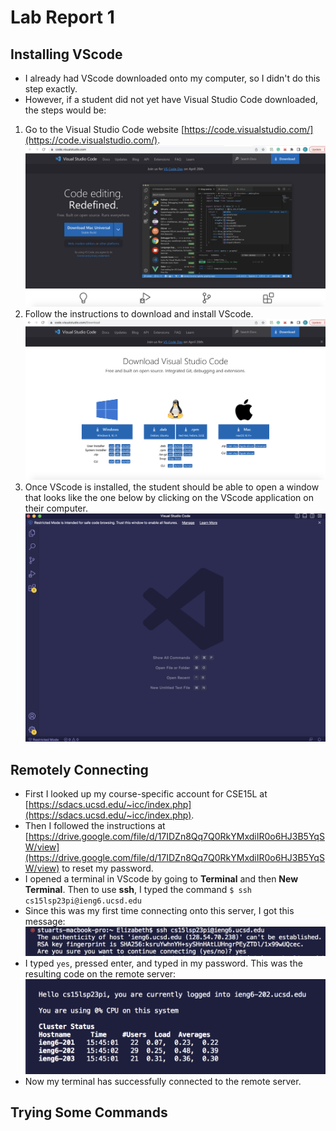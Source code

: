 # Lab Report 1

## Installing VScode
* I already had VScode downloaded onto my computer, so I didn't do this step exactly.
* However, if a student did not yet have Visual Studio Code downloaded, the steps would be:
1. Go to the Visual Studio Code website [https://code.visualstudio.com/](https://code.visualstudio.com/). ![Image](VScode1.png)
2. Follow the instructions to download and install VScode. ![Image](VScode2.png)
3. Once VScode is installed, the student should be able to open a window that looks like the one below by clicking on the VScode application on their computer. ![Image](installVScode.png) 


## Remotely Connecting 
* First I looked up my course-specific account for CSE15L at [https://sdacs.ucsd.edu/~icc/index.php](https://sdacs.ucsd.edu/~icc/index.php).
* Then I followed the instructions at [https://drive.google.com/file/d/17IDZn8Qq7Q0RkYMxdiIR0o6HJ3B5YqSW/view](https://drive.google.com/file/d/17IDZn8Qq7Q0RkYMxdiIR0o6HJ3B5YqSW/view) to reset my password.
* I opened a terminal in VScode by going to **Terminal** and then **New Terminal**. Then to use **ssh**, I typed the command `$ ssh cs15lsp23pi@ieng6.ucsd.edu`
* Since this was my first time connecting onto this server, I got this message: ![Image](connect1.png)
* I typed `yes`, pressed enter, and typed in my password. This was the resulting code on the remote server: ![Image](connect2.png)
* Now my terminal has successfully connected to the remote server.

## Trying Some Commands

